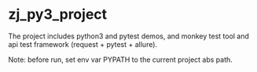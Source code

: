 # zj\_py3\_project

The project includes python3 and pytest demos, and monkey test tool and api test framework (request + pytest + allure).

Note: before run, set env var PYPATH to the current project abs path.
